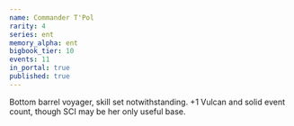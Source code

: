 ```yaml
---
name: Commander T'Pol
rarity: 4
series: ent
memory_alpha: ent
bigbook_tier: 10
events: 11
in_portal: true
published: true
---
```


Bottom barrel voyager, skill set notwithstanding. +1 Vulcan and solid event count, though SCI may be her only useful base.

